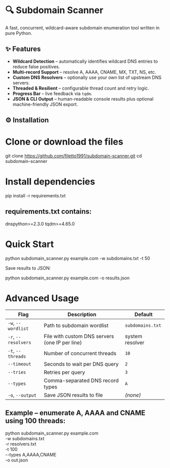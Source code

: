 # 🔍 Subdomain Scanner

A fast, concurrent, wildcard-aware subdomain enumeration tool written in pure Python.

## ✨ Features

* **Wildcard Detection** – automatically identifies wildcard DNS entries to reduce false positives.
* **Multi-record Support** – resolve A, AAAA, CNAME, MX, TXT, NS, etc.
* **Custom DNS Resolvers** – optionally use your own list of upstream DNS servers.
* **Threaded & Resilient** – configurable thread count and retry logic.
* **Progress Bar** – live feedback via `tqdm`.
* **JSON & CLI Output** – human-readable console results plus optional machine-friendly JSON export.

## ⚙️ Installation

# Clone or download the files
git clone https://github.com/filetto1991/subdomain-scanner.git
cd subdomain-scanner

# Install dependencies
pip install -r requirements.txt

## requirements.txt contains:

dnspython>=2.3.0
tqdm>=4.65.0

# Quick Start

python subdomain_scanner.py example.com -w subdomains.txt -t 50

Save results to JSON:

python subdomain_scanner.py example.com -o results.json

# Advanced Usage

| Flag                | Description                                    | Default          |
| ------------------- | ---------------------------------------------- | ---------------- |
| `-w`, `--wordlist`  | Path to subdomain wordlist                     | `subdomains.txt` |
| `-r`, `--resolvers` | File with custom DNS servers (one IP per line) | system resolver  |
| `-t`, `--threads`   | Number of concurrent threads                   | `10`             |
| `--timeout`         | Seconds to wait per DNS query                  | `2`              |
| `--tries`           | Retries per query                              | `3`              |
| `--types`           | Comma-separated DNS record types               | `A`              |
| `-o`, `--output`    | Save JSON results to file                      | *(none)*         |


## Example – enumerate A, AAAA and CNAME using 100 threads:

python subdomain_scanner.py example.com \
  -w subdomains.txt \
  -r resolvers.txt \
  -t 100 \
  --types A,AAAA,CNAME \
  -o out.json
